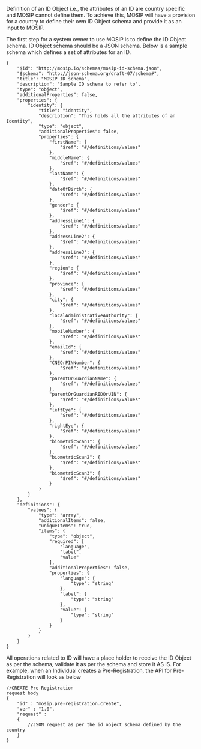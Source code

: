 Definition of an ID Object i.e., the attributes of an ID are country specific and MOSIP cannot define them. To achieve this, MOSIP will have a provision for a country to define their own ID Object schema and provide it as an input to MOSIP. 

The first step for a system owner to use MOSIP is to define the ID Object schema. ID Object schema should be a JSON schema. Below is a sample schema which defines a set of attributes for an ID. 

```
{
	"$id": "http://mosip.io/schemas/mosip-id-schema.json",
	"$schema": "http://json-schema.org/draft-07/schema#",
	"title": "MOSIP ID schema",
	"description": "Sample ID schema to refer to",
	"type": "object",
	"additionalProperties": false,
	"properties": {
		"identity": {
			"title": "identity",
			"description": "This holds all the attributes of an Identity",
			"type": "object",
			"additionalProperties": false,
			"properties": {
				"firstName": {
					"$ref": "#/definitions/values"
				},
				"middleName": {
					"$ref": "#/definitions/values"
				},
				"lastName": {
					"$ref": "#/definitions/values"
				},
				"dateOfBirth": {
					"$ref": "#/definitions/values"
				},
				"gender": {
					"$ref": "#/definitions/values"
				},
				"addressLine1": {
					"$ref": "#/definitions/values"
				},
				"addressLine2": {
					"$ref": "#/definitions/values"
				},
				"addressLine3": {
					"$ref": "#/definitions/values"
				},
				"region": {
					"$ref": "#/definitions/values"
				},
				"province": {
					"$ref": "#/definitions/values"
				},
				"city": {
					"$ref": "#/definitions/values"
				},
				"localAdministrativeAuthority": {
					"$ref": "#/definitions/values"
				},
				"mobileNumber": {
					"$ref": "#/definitions/values"
				},
				"emailId": {
					"$ref": "#/definitions/values"
				},
				"CNEOrPINNumber": {
					"$ref": "#/definitions/values"
				},
				"parentOrGuardianName": {
					"$ref": "#/definitions/values"
				},
				"parentOrGuardianRIDOrUIN": {
					"$ref": "#/definitions/values"
				},
				"leftEye": {
					"$ref": "#/definitions/values"
				},
				"rightEye": {
					"$ref": "#/definitions/values"
				},
				"biometricScan1": {
					"$ref": "#/definitions/values"
				},
				"biometricScan2": {
					"$ref": "#/definitions/values"
				},
				"biometricScan3": {
					"$ref": "#/definitions/values"
				}
			}
		}
	},
	"definitions": {
		"values": {
			"type": "array",
			"additionalItems": false,
			"uniqueItems": true,
			"items": {
				"type": "object",
				"required": [
					"language",
					"label",
					"value"
				],
				"additionalProperties": false,
				"properties": {
					"language": {
						"type": "string"
					},
					"label": {
						"type": "string"
					},
					"value": {
						"type": "string"
					}
				}
			}
		}
	}
}
```
All operations related to ID will have a place holder to receive the ID Object as per the schema, validate it as per the schema and store it AS IS. For example, when an Individual creates a Pre-Registration, the API for Pre-Registration will look as below

```
//CREATE Pre-Registration
request body
{
	"id" : "mosip.pre-registration.create",
	"ver" : "1.0",	
	"request" : 
	{
		//JSON request as per the id object schema defined by the country				
	}
}
```